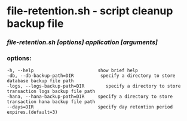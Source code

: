 # file-retention.sh - script cleanup backup file
 
### ***file-retention.sh [options] application [arguments]***
 
### options:
    -h, --help                        show brief help
    -db, --db-backup-path=DIR          specify a directory to store database backup file path
    -logs, --logs-backup-path=DIR        specify a directory to store transaction logs backup file path
    -hana, --hana-backup-path=DIR     specify a directory to store transaction hana backup file path
    --days=DIR                        specify day retention period expires.(default=3)
